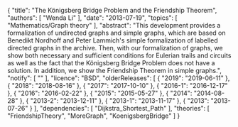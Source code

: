 {
    "title": "The Königsberg Bridge Problem and the Friendship Theorem",
    "authors": [
        "Wenda Li"
    ],
    "date": "2013-07-19",
    "topics": [
        "Mathematics/Graph theory"
    ],
    "abstract": "This development provides a formalization of undirected graphs and simple graphs, which are based on Benedikt Nordhoff and Peter Lammich's simple formalization of labelled directed graphs in the archive. Then, with our formalization of graphs, we show both necessary and sufficient conditions for Eulerian trails and circuits as well as the fact that the Königsberg Bridge Problem does not have a solution. In addition, we show the Friendship Theorem in simple graphs.",
    "notify": [
        ""
    ],
    "licence": "BSD",
    "olderReleases": [
        {
            "2019": "2019-06-11"
        },
        {
            "2018": "2018-08-16"
        },
        {
            "2017": "2017-10-10"
        },
        {
            "2016-1": "2016-12-17"
        },
        {
            "2016": "2016-02-22"
        },
        {
            "2015": "2015-05-27"
        },
        {
            "2014": "2014-08-28"
        },
        {
            "2013-2": "2013-12-11"
        },
        {
            "2013-1": "2013-11-17"
        },
        {
            "2013": "2013-07-26"
        }
    ],
    "dependencies": [
        "Dijkstra_Shortest_Path"
    ],
    "theories": [
        "FriendshipTheory",
        "MoreGraph",
        "KoenigsbergBridge"
    ]
}